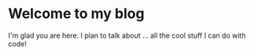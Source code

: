 # Welcome to my blog

I'm glad you are here. I plan to talk about ... all the cool stuff I can do with code!
